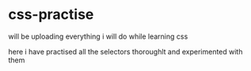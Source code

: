 # css-practise
will be uploading everything i will do while learning css

here i have practised all the selectors thoroughlt and experimented with them
